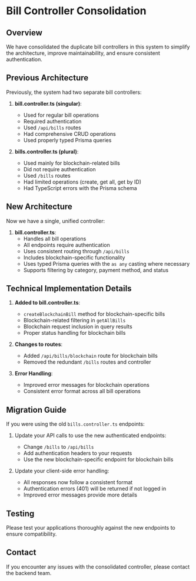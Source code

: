 # Bill Controller Consolidation

## Overview

We have consolidated the duplicate bill controllers in this system to simplify the architecture, improve maintainability, and ensure consistent authentication.

## Previous Architecture

Previously, the system had two separate bill controllers:

1. **bill.controller.ts (singular)**:
   - Used for regular bill operations
   - Required authentication
   - Used `/api/bills` routes
   - Had comprehensive CRUD operations
   - Used properly typed Prisma queries

2. **bills.controller.ts (plural)**:
   - Used mainly for blockchain-related bills
   - Did not require authentication
   - Used `/bills` routes
   - Had limited operations (create, get all, get by ID)
   - Had TypeScript errors with the Prisma schema

## New Architecture

Now we have a single, unified controller:

1. **bill.controller.ts**:
   - Handles all bill operations
   - All endpoints require authentication
   - Uses consistent routing through `/api/bills`
   - Includes blockchain-specific functionality
   - Uses typed Prisma queries with the `as any` casting where necessary
   - Supports filtering by category, payment method, and status

## Technical Implementation Details

1. **Added to bill.controller.ts**:
   - `createBlockchainBill` method for blockchain-specific bills
   - Blockchain-related filtering in `getAllBills`
   - Blockchain request inclusion in query results
   - Proper status handling for blockchain bills

2. **Changes to routes**:
   - Added `/api/bills/blockchain` route for blockchain bills
   - Removed the redundant `/bills` routes and controller

3. **Error Handling**:
   - Improved error messages for blockchain operations
   - Consistent error format across all bill operations

## Migration Guide

If you were using the old `bills.controller.ts` endpoints:

1. Update your API calls to use the new authenticated endpoints:
   - Change `/bills` to `/api/bills`
   - Add authentication headers to your requests
   - Use the new blockchain-specific endpoint for blockchain bills

2. Update your client-side error handling:
   - All responses now follow a consistent format
   - Authentication errors (401) will be returned if not logged in
   - Improved error messages provide more details

## Testing

Please test your applications thoroughly against the new endpoints to ensure compatibility.

## Contact

If you encounter any issues with the consolidated controller, please contact the backend team. 